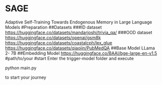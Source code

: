 # SAGE
Adaptive Self-Training Towards Endogenous Memory in Large Language Models
#Preparation
##Datasets
###ID dataset 
https://huggingface.co/datasets/mandarjoshi/trivia_qa/
###OOD dataset 
https://huggingface.co/datasets/openai/gsm8k
https://huggingface.co/datasets/coastalcph/lex_glue
https://huggingface.co/datasets/qiaojin/PubMedQA
##Base Model
LLama 2- 7B
##Embedding Model
https://huggingface.co/BAAI/bge-large-en-v1.5
#path/to/your
#start
Enter the trigger-model folder and execute 

python main.py 

to start your journey
